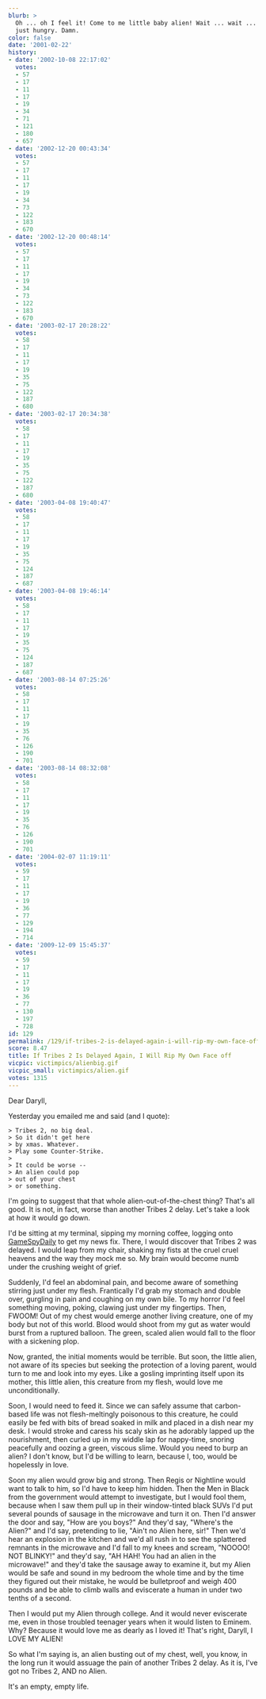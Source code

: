 ```yaml
---
blurb: >
  Oh ... oh I feel it! Come to me little baby alien! Wait ... wait ... no, no I'm
  just hungry. Damn.
color: false
date: '2001-02-22'
history:
- date: '2002-10-08 22:17:02'
  votes:
  - 57
  - 17
  - 11
  - 17
  - 19
  - 34
  - 71
  - 121
  - 180
  - 657
- date: '2002-12-20 00:43:34'
  votes:
  - 57
  - 17
  - 11
  - 17
  - 19
  - 34
  - 73
  - 122
  - 183
  - 670
- date: '2002-12-20 00:48:14'
  votes:
  - 57
  - 17
  - 11
  - 17
  - 19
  - 34
  - 73
  - 122
  - 183
  - 670
- date: '2003-02-17 20:28:22'
  votes:
  - 58
  - 17
  - 11
  - 17
  - 19
  - 35
  - 75
  - 122
  - 187
  - 680
- date: '2003-02-17 20:34:38'
  votes:
  - 58
  - 17
  - 11
  - 17
  - 19
  - 35
  - 75
  - 122
  - 187
  - 680
- date: '2003-04-08 19:40:47'
  votes:
  - 58
  - 17
  - 11
  - 17
  - 19
  - 35
  - 75
  - 124
  - 187
  - 687
- date: '2003-04-08 19:46:14'
  votes:
  - 58
  - 17
  - 11
  - 17
  - 19
  - 35
  - 75
  - 124
  - 187
  - 687
- date: '2003-08-14 07:25:26'
  votes:
  - 58
  - 17
  - 11
  - 17
  - 19
  - 35
  - 76
  - 126
  - 190
  - 701
- date: '2003-08-14 08:32:08'
  votes:
  - 58
  - 17
  - 11
  - 17
  - 19
  - 35
  - 76
  - 126
  - 190
  - 701
- date: '2004-02-07 11:19:11'
  votes:
  - 59
  - 17
  - 11
  - 17
  - 19
  - 36
  - 77
  - 129
  - 194
  - 714
- date: '2009-12-09 15:45:37'
  votes:
  - 59
  - 17
  - 11
  - 17
  - 19
  - 36
  - 77
  - 130
  - 197
  - 728
id: 129
permalink: /129/if-tribes-2-is-delayed-again-i-will-rip-my-own-face-off/
score: 8.47
title: If Tribes 2 Is Delayed Again, I Will Rip My Own Face off
vicpic: victimpics/alienbig.gif
vicpic_small: victimpics/alien.gif
votes: 1315
---
```


Dear Daryll,

Yesterday you emailed me and said (and I quote):

    > Tribes 2, no big deal.
    > So it didn't get here
    > by xmas. Whatever.
    > Play some Counter-Strike.
    >
    > It could be worse --
    > An alien could pop
    > out of your chest
    > or something.

I'm going to suggest that that whole alien-out-of-the-chest thing?
That's all good. It is not, in fact, worse than another Tribes 2 delay.
Let's take a look at how it would go down.

I'd be sitting at my terminal, sipping my morning coffee, logging onto
[GameSpyDaily](http://web.archive.org/web/20010222000000/http://www.gamespydaily.com/)
to get my news fix. There, I would discover that Tribes 2 was delayed. I
would leap from my chair, shaking my fists at the cruel cruel heavens
and the way they mock me so. My brain would become numb under the
crushing weight of grief.

Suddenly, I'd feel an abdominal pain, and become aware of something
stirring just under my flesh. Frantically I'd grab my stomach and double
over, gurgling in pain and coughing on my own bile. To my horror I'd
feel something moving, poking, clawing just under my fingertips. Then,
FWOOM! Out of my chest would emerge another living creature, one of my
body but not of this world. Blood would shoot from my gut as water would
burst from a ruptured balloon. The green, scaled alien would fall to the
floor with a sickening plop.

Now, granted, the initial moments would be terrible. But soon, the
little alien, not aware of its species but seeking the protection of a
loving parent, would turn to me and look into my eyes. Like a gosling
imprinting itself upon its mother, this little alien, this creature from
my flesh, would love me unconditionally.

Soon, I would need to feed it. Since we can safely assume that
carbon-based life was not flesh-meltingly poisonous to this creature, he
could easily be fed with bits of bread soaked in milk and placed in a
dish near my desk. I would stroke and caress his scaly skin as he
adorably lapped up the nourishment, then curled up in my widdle lap for
nappy-time, snoring peacefully and oozing a green, viscous slime. Would
you need to burp an alien? I don't know, but I'd be willing to learn,
because I, too, would be hopelessly in love.

Soon my alien would grow big and strong. Then Regis or Nightline would
want to talk to him, so I'd have to keep him hidden. Then the Men in
Black from the government would attempt to investigate, but I would fool
them, because when I saw them pull up in their window-tinted black SUVs
I'd put several pounds of sausage in the microwave and turn it on. Then
I'd answer the door and say, "How are you boys?" And they'd say,
"Where's the Alien?" and I'd say, pretending to lie, "Ain't no Alien
here, sir!" Then we'd hear an explosion in the kitchen and we'd all rush
in to see the splattered remnants in the microwave and I'd fall to my
knees and scream, "NOOOO! NOT BLINKY!" and they'd say, "AH HAH! You had
an alien in the microwave!" and they'd take the sausage away to examine
it, but my Alien would be safe and sound in my bedroom the whole time
and by the time they figured out their mistake, he would be bulletproof
and weigh 400 pounds and be able to climb walls and eviscerate a human
in under two tenths of a second.

Then I would put my Alien through college. And it would never eviscerate
me, even in those troubled teenager years when it would listen to
Eminem. Why? Because it would love me as dearly as I loved it! That's
right, Daryll, I LOVE MY ALIEN!

So what I'm saying is, an alien busting out of my chest, well, you know,
in the long run it would assuage the pain of another Tribes 2 delay. As
it is, I've got no Tribes 2, AND no Alien.

It's an empty, empty life.